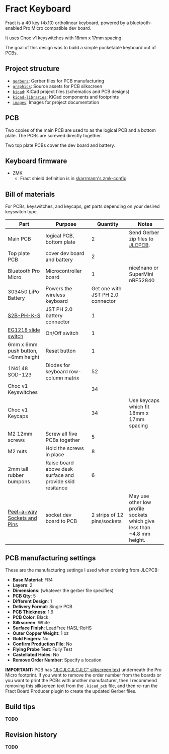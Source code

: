 # Fract Keyboard

Fract is a 40 key (4x10) ortholinear keyboard, powered by a bluetooth-enabled Pro Micro compatible dev board.

It uses Choc v1 keyswitches with 18mm x 17mm spacing.

The goal of this design was to build a simple pocketable keyboard out of PCBs.

## Project structure

* [`gerbers`](gerbers): Gerber files for PCB manufacturing
* [`graphics`](graphics): Source assets for PCB silkscreen
* [`kicad`](kicad): KiCad project files (schematics and PCB designs)
* [`kicad-libraries`](kicad-libraries): KiCad components and footprints
* [`images`](images): Images for project documentation

## PCB

Two copies of the main PCB are used to as the logical PCB and a bottom plate. The PCBs are screwed directly together.

Two top plate PCBs cover the dev board and battery.

## Keyboard firmware

* ZMK
    * Fract shield definition is in [skarrmann's zmk-config](https://github.com/skarrmann/zmk-config)

## Bill of materials

For PCBs, keyswitches, and keycaps, get parts depending on your desired keyswitch type.

Part | Purpose | Quantity | Notes
---- | ------- | -------- | ---------
Main PCB  | logical PCB, bottom plate | 2 | Send Gerber zip files to [JLCPCB](https://jlcpcb.com/).
Top plate PCB  | cover dev board and battery  | 2 | 
Bluetooth Pro Micro | Microcontroller board | 1 | nice!nano or SuperMini nRF52840
303450 LiPo Battery | Powers the wireless keyboard | Get one with JST PH 2.0 connector
[S2B-PH-K-S](https://www.digikey.com/en/products/detail/jst-sales-america-inc/S2B-PH-K-S/926626) | JST PH 2.0 battery connector | 1 |
[EG1218 slide switch](https://www.digikey.com/en/products/detail/e-switch/eg1218/101726) | On/Off switch | 1 |
6mm x 6mm push button, ~6mm height | Reset button | 1 |
1N4148 SOD-123 | Diodes for keyboard row-column matrix | 52 |
Choc v1 Keyswitches |  | 34 |
Choc v1 Keycaps |  | 34 | Use keycaps which fit 18mm x 17mm spacing
M2 12mm screws | Screw all five PCBs together | 5 |
M2 nuts | Hold the screws in place | 8 |
2mm tall rubber bumpons | Raise board above desk surface and provide skid resitance | 6 |
[Peel-a-way Sockets and Pins](https://ringerkeys.com/collections/modders-tools/products/peel-a-way-sockets) | socket dev board to PCB | 2 strips of 12 pins/sockets | May use other low profile sockets which give less than ~4.8 mm height.

## PCB manufacturing settings

These are the manufacturing settings I used when ordering from JLCPCB:

* **Base Material**: FR4
* **Layers**: 2
* **Dimensions**: (whatever the gerber file specifies)
* **PCB Qty**: 5
* **Different Design**: 1
* **Delivery Format**: Single PCB
* **PCB Thickness**: 1.6
* **PCB Color**: Black
* **Silkscreen**: White
* **Surface Finish**: LeadFree HASL-RoHS
* **Outer Copper Weight**: 1 oz
* **Gold Fingers**: No
* **Confirm Production File**: No
* **Flying Probe Test**: Fully Test
* **Castellated Holes**: No
* **Remove Order Number**: Specify a location

**IMPORTANT:** PCB has ["JLCJLCJLCJLC" silkscreen text](https://support.jlcpcb.com/article/28-how-to-remove-order-number-from-your-pcb) underneath the Pro Micro footprint. If you want to remove the order number from the boards or you want to print the PCBs with another manufacturer, then I recommend removing this silkscreen text from the `.kicad_pcb` file, and then re-run the Fract Board Producer plugin to create the updated Gerber files.

## Build tips

**TODO**

## Revision history

**TODO**